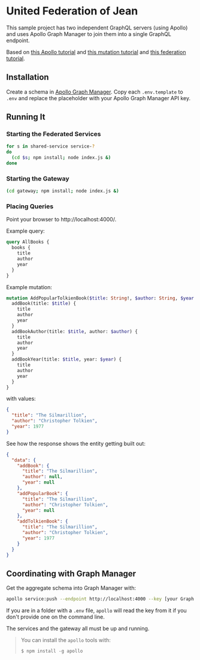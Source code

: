 # United Federation of Jean

This sample project has two independent GraphQL servers (using Apollo) and uses
Apollo Graph Manager to join them into a single GraphQL endpoint.

Based on [this Apollo tutorial](https://www.apollographql.com/docs/apollo-server/getting-started/)
and [this mutation tutorial](https://www.apollographql.com/docs/tutorial/resolvers/#write-mutation-resolvers)
and [this federation tutorial](https://www.apollographql.com/docs/apollo-server/federation/introduction/).

## Installation

Create a schema in [Apollo Graph Manager](https://engine.apollographql.com/).
Copy each `.env.template` to `.env` and replace the placeholder with your Apollo
Graph Manager API key.

## Running It

### Starting the Federated Services

```bash
for s in shared-service service-?
do
  (cd $s; npm install; node index.js &)
done
```

### Starting the Gateway

```bash
(cd gateway; npm install; node index.js &)
```

### Placing Queries

Point your browser to http://localhost:4000/.

Example query:

```graphql
query AllBooks {
  books {
    title
    author
    year
  }
}
```

Example mutation:

```graphql
mutation AddPopularTolkienBook($title: String!, $author: String, $year: Int) {
  addBook(title: $title) {
    title
    author
    year
  }
  addBookAuthor(title: $title, author: $author) {
    title
    author
    year
  }
  addBookYear(title: $title, year: $year) {
    title
    author
    year
  }
}
```

with values:

```json
{
  "title": "The Silmarillion",
  "author": "Christopher Tolkien",
  "year": 1977
}
```

See how the response shows the entity getting built out:

```json
{
  "data": {
    "addBook": {
      "title": "The Silmarillion",
      "author": null,
      "year": null
    },
    "addPopularBook": {
      "title": "The Silmarillion",
      "author": "Christopher Tolkien",
      "year": null
    },
    "addTolkienBook": {
      "title": "The Silmarillion",
      "author": "Christopher Tolkien",
      "year": 1977
    }
  }
}
```

## Coordinating with Graph Manager

Get the aggregate schema into Graph Manager with:

```bash
apollo service:push --endpoint http://localhost:4000 --key [your Graph Manager API key]
```

If you are in a folder with a `.env` file, `apollo` will read the key from it if
you don't provide one on the command line.

The services and the gateway all must be up and running.

> You can install the `apollo` tools with:
>
>     $ npm install -g apollo
